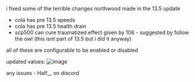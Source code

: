 i fixed some of the terrible changes northwood made in the 13.5 update

- cola has pre 13.5 speeds 
- cola has pre 13.5 health drain 
- scp500 can cure traumatized effect given by 106 - suggested by follow the owl (this isnt part of 13.5 but i did it anyway)

all of these are configurable to be enabled or disabled

updated values:
![image](https://github.com/Half-0001/NewUpdateFixes/assets/108597230/f5eda295-91b1-460c-a419-d48f8e6286ce)


any issues - Half__ on discord 
